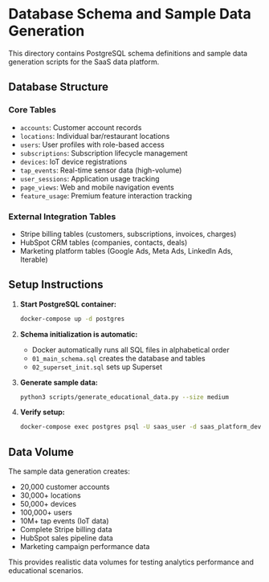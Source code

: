 # Database Schema and Sample Data Generation

This directory contains PostgreSQL schema definitions and sample data generation scripts for the SaaS data platform.

## Database Structure

### Core Tables
- `accounts`: Customer account records
- `locations`: Individual bar/restaurant locations
- `users`: User profiles with role-based access
- `subscriptions`: Subscription lifecycle management
- `devices`: IoT device registrations
- `tap_events`: Real-time sensor data (high-volume)
- `user_sessions`: Application usage tracking
- `page_views`: Web and mobile navigation events
- `feature_usage`: Premium feature interaction tracking

### External Integration Tables
- Stripe billing tables (customers, subscriptions, invoices, charges)
- HubSpot CRM tables (companies, contacts, deals)
- Marketing platform tables (Google Ads, Meta Ads, LinkedIn Ads, Iterable)

## Setup Instructions

1. **Start PostgreSQL container:**
   ```bash
   docker-compose up -d postgres
   ```

2. **Schema initialization is automatic:**
   - Docker automatically runs all SQL files in alphabetical order
   - `01_main_schema.sql` creates the database and tables
   - `02_superset_init.sql` sets up Superset
   
3. **Generate sample data:**
   ```bash
   python3 scripts/generate_educational_data.py --size medium
   ```

4. **Verify setup:**
   ```bash
   docker-compose exec postgres psql -U saas_user -d saas_platform_dev -c "SELECT COUNT(*) FROM raw.app_database_accounts;"
   ```

## Data Volume

The sample data generation creates:
- 20,000 customer accounts
- 30,000+ locations
- 50,000+ devices
- 100,000+ users
- 10M+ tap events (IoT data)
- Complete Stripe billing data
- HubSpot sales pipeline data
- Marketing campaign performance data

This provides realistic data volumes for testing analytics performance and educational scenarios.

